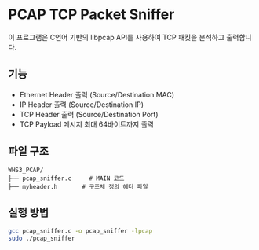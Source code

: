 # PCAP TCP Packet Sniffer

이 프로그램은 C언어 기반의 libpcap API를 사용하여 TCP 패킷을 분석하고 출력합니다.

## 기능

- Ethernet Header 출력 (Source/Destination MAC)
- IP Header 출력 (Source/Destination IP)
- TCP Header 출력 (Source/Destination Port)
- TCP Payload 메시지 최대 64바이트까지 출력

## 파일 구조

```
WHS3_PCAP/
├── pcap_sniffer.c     # MAIN 코드
├── myheader.h       # 구조체 정의 헤더 파일
```

## 실행 방법

```bash
gcc pcap_sniffer.c -o pcap_sniffer -lpcap
sudo ./pcap_sniffer
```
